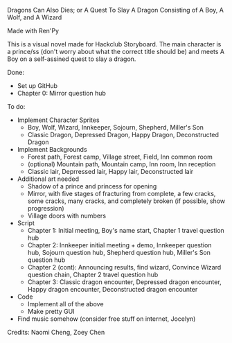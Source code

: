 Dragons Can Also Dies; or A Quest To Slay A Dragon Consisting of A Boy, A Wolf, and A Wizard

Made with Ren'Py

This is a visual novel made for Hackclub Storyboard. The main character is a prince/ss (don't worry about what the correct title should be) and meets A Boy on a self-assined quest to slay a dragon.

Done:
- Set up GitHub
- Chapter 0: Mirror question hub

To do:
- Implement Character Sprites
  - Boy, Wolf, Wizard, Innkeeper, Sojourn, Shepherd, Miller's Son
  - Classic Dragon, Depressed Dragon, Happy Dragon, Deconstructed Dragon
- Implement Backgrounds
  - Forest path, Forest camp, Village street, Field, Inn common room
  - (optional) Mountain path, Mountain camp, Inn room, Inn reception
  - Classic lair, Deprressed lair, Happy lair, Deconstructed lair
- Additional art needed
  - Shadow of a prince and princess for opening
  - Mirror, with five stages of fracturing from complete, a few cracks, some cracks, many cracks, and completely broken (if possible, show progression)
  - Village doors with numbers
- Script
  - Chapter 1: Initial meeting, Boy's name start, Chapter 1 travel question hub
  - Chapter 2: Innkeeper initial meeting + demo, Innkeeper question hub, Sojourn question hub, Shepherd question hub, Miller's Son question hub
  - Chapter 2 (cont): Announcing results, find wizard, Convince Wizard question chain, Chapter 2 travel question hub
  - Chapter 3: Classic dragon encounter, Depressed dragon encounter, Happy dragon encounter, Deconstructed dragon encounter
- Code
  - Implement all of the above
  - Make pretty GUI
- Find music somehow (consider free stuff on internet, Jocelyn)


Credits: Naomi Cheng, Zoey Chen
